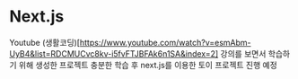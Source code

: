 # Next.js
Youtube (생활코딩)[https://www.youtube.com/watch?v=esmAbm-UyB4&list=RDCMUCvc8kv-i5fvFTJBFAk6n1SA&index=2] 강의를 보면서 학습하기 위해 생성한 프로젝트
충분한 학습 후 next.js를 이용한 토이 프로젝트 진행 예정
